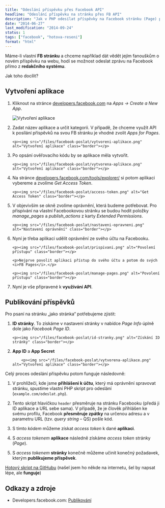 ```yaml
---
title: "Odeslání příspěvku přes Facebook API"
headline: "Odeslání příspěvku na stránku přes FB API"
description: "Jak v PHP odesílat příspěvky na Facebook stránku (Page) pomocí Facebook API."
date: "2014-06-27"
last_modification: "2014-09-24"
status: 1
tags: ["facebook", "hotova-reseni"]
format: "html"
---
```


<p>Máme-li vlastní <b>FB stránku</b> a chceme například dát vědět jejím fanouškům o novém příspěvku na webu, hodí se možnost odeslat zprávu na Facebook přímo z <b>redakčního systému</b>.</p>

<p>Jak toho docílit?</p>


<h2 id="aplikace">Vytvoření aplikace</h2>

<ol>
  <li>
    <p>Kliknout na stránce <a href="https://developers.facebook.com/">developers.facebook.com</a> na <i>Apps → Create a New App</i>.</p>
    <p><img src="/files/facebook-poslat/vytvoreni-nove-aplikace.png" alt="Vytvoření aplikace" class="border"></p>

  </li>
  
  <li>
    <p>Zadat název aplikace a určit kategorii. V případě, že chceme využít API k posílání příspěvků na svou FB stránku je vhodné zvolit <i>Apps for Pages</i>.</p>
    
    <p><img src="/files/facebook-poslat/vytvoreni-aplikace.png" alt="Vytvoření aplikace" class="border"></p>    
  </li>
  
  <li>
    <p>Po opsání ověřovacího kódu by se aplikace měla vytvořit.</p>
    
    <p><img src="/files/facebook-poslat/vytvorena-aplikace.png" alt="Vytvoření aplikace" class="border"></p>    
  </li>
  
  <li>
    <p>Na stránce <a href="https://developers.facebook.com/tools/explorer/">developers.facebook.com/tools/explorer/</a> si potom aplikaci vybereme a zvolíme <i>Get Access Token</i>.</p>
    
    <p><img src="/files/facebook-poslat/access-token.png" alt="Get Access Token" class="border"></p>
  </li>
  
  <li>
    <p>V objevivším se okně zvolíme oprávnění, která budeme potřebovat. Pro přispívání na vlastní Facebookovou stránku se budou hodit položky <i>manage_pages</i> a <i>publish_actions</i> z karty <i>Extended Permissions</i>.</p>
    
    <p><img src="/files/facebook-poslat/nastaveni-opravneni.png" alt="Nastavení oprávnění" class="border"></p>
    
  </li>
  
  <li>
    <p>Nyní je třeba aplikaci udělit oprávnění ze svého účtu na Facebooku.</p>
    
    <p><img src="/files/facebook-poslat/prispivani.png" alt="Povolení přístupu" class="border"></p>    
    
    <p>Nejprve povolit aplikaci přístup do svého účtu a potom do svých <i>FB Pages</i>.</p>
    
    <p><img src="/files/facebook-poslat/manage-pages.png" alt="Povolení přístupu" class="border"></p>    
    
  </li>
  
  <li>
    <p>Nyní je vše připravené k <b>využívání API</b>.</p>
    
    
  </li>
</ol>



<h2 id="publikovani">Publikování příspěvků</h2>

<p>Pro psaní na stránku „jako stránka“ potřebujeme zjistit:</p>

<ol>
  <li>
    <p><b>ID stránky</b>. To získáme v nastavení stránky v nabídce <i>Page Info</i> úplně dole jako <i>Facebook Page ID</i>.</p>
    
    <p><img src="/files/facebook-poslat/id-stranky.png" alt="Získání ID stránky" class="border"></p>
  </li>
  

  <!--<li>
    <p><b>Access token</b> stránky. Ten lze získat například využitím <a href="https://developers.facebook.com/tools/explorer/">Graph API Exploreru</a>.</p>
    
    <p>Po vybrání příslušné aplikace stačí poslat <b>GET požadavek</b> na:</p>
    
    <pre><code>&lt;id-stránky>/?fields=access_token</code></pre>
    
    <p>Tj. například:</p>
    
    <p><img src="/files/facebook-poslat/access-token-pozadavek.png" alt="Získání access tokenu stránky" class="border"></p>
  </li>-->
  
   <li>
    <p><b>App ID</b> a <b>App Secret</b></p>
     
        <p><img src="/files/facebook-poslat/vytvorena-aplikace.png" alt="Vytvoření aplikace" class="border"></p>
  </li>
</ol>


<!--
<h3 id="odeslani">Samotné odeslání</h3>

<p>S těmito daty už není problém provést odeslání příspěvku na stránku krátkým PHP skriptem.</p>

<pre><code>&lt;?php 
define("ACCESS_TOKEN", "");
define("PAGE_ID", "");

$url = "https://graph.facebook.com/" . PAGE_ID . "/feed";
$attachment = array(
   'access_token' => ACCESS_TOKEN,
   'message' => 'Příspěvek zaslaný přes FB API',
);

 $ch = curl_init();
 curl_setopt($ch, CURLOPT_URL, $url);
 curl_setopt($ch, CURLOPT_SSL_VERIFYPEER, FALSE);
 curl_setopt($ch, CURLOPT_SSL_VERIFYHOST, 2);
 curl_setopt($ch, CURLOPT_CONNECTTIMEOUT, 2);
 curl_setopt($ch, CURLOPT_RETURNTRANSFER, true);
 curl_setopt($ch, CURLOPT_POST, true);
 curl_setopt($ch, CURLOPT_POSTFIELDS, $attachment);
 $result = curl_exec($ch);
 header('Content-type:text/html');
 curl_close($ch);

 echo $result;</code></pre>

-->




























































<p>Celý proces odeslání příspěvku potom funguje následovně:</p>

<ol>
  <li>
    <p>V prohlížeči, kde jsme <b>přihlášeni k účtu</b>, který má oprávnění spravovat stránku, spustíme vlastní PHP skript pro odeslání (<code>example.com/odeslat.php</code>).</p>
  </li>
  
  <li>
    <p>Tento skript hlavičkou <code>header</code> přesměruje na stránku Facebooku (předá ji ID aplikace a URL sebe sama). V případě, že je člověk přihlášen ke svému profilu, Facebook <b>přesměruje zpátky</b> na určenou adresu a v parametru URL (tzv. <i>query string</i> – QS) pošle kód.</p>
  </li>
  
  <li>
    <p>S tímto <i>kódem</i> můžeme získat <i>access token</i> k dané <b>aplikaci</b>.</p>
  </li>
  
  <li>
    <p>S <i>access tokenem</i> <b>aplikace</b> následně získáme <i>access token</i> stránky (<i>Page</i>).</p>
  </li>
  
  <li>
    <p>S <i>access tokenem</i> <b>stránky</b> konečně můžeme učinit konečný požadavek, kterým <b>publikujeme příspěvek</b>.</p>
  </li>
</ol>

<p><a href="https://github.com/Jahoda/send-facebook-page/blob/master/index.php">Hotový skript na GitHubu</a> (našel jsem ho někde na internetu, šel by napsat lépe, ale <b>funguje</b>)</p>


<h2 id="odkazy">Odkazy a zdroje</h2>

<ul>  
  <li>Developers.facebook.com: <a href="https://developers.facebook.com/docs/graph-api/using-graph-api/v2.0#publishing">Publikování</a></li>
</ul>


